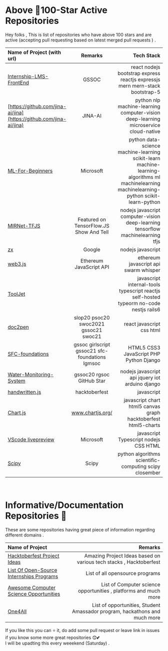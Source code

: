 
# Above 🌟100-Star Active Repositories
Hey folks , This is list of repositories who have above 100 stars and are active (accepting pull requesting based on latest merged pull requests ) .

| Name of Project (with url)  |Remarks   |  Tech Stack     |
| :---        |    :----:   |          ---: |
| [Internship-LMS-FrontEnd](https://github.com/praveenscience/Internship-LMS-FrontEnd)      | GSSOC       |  react nodejs bootstrap express reactjs expressjs mern mern-stack bootstrap-5   |
| [https://github.com/jina-ai/jina](https://github.com/jina-ai/jina)    | JINA-AI   |   python nlp machine-learning  computer-vision deep-learning microservice cloud-native  |
| [ML-For-Beginners](https://github.com/microsoft/ML-For-Beginners)    | Microsoft       | python data-science machine-learning scikit-learn machine-learning-algorithms ml machinelearning machinelearning-python scikit-learn-python     |
| [MIRNet-TFJS](https://github.com/Rishit-dagli/MIRNet-TFJS)    | Featured on TensorFlow.JS Show And Tell       |   nodejs javascript computer-vision deep-learning tensorflow machinelearning tfjs   |
| [zx](https://github.com/google/zx/)    |   Google     |   nodejs javascript  |
| [web3.js](ChainSafe/web3.js)    |   Ethereum JavaScript API     |  ethereum javascript api swarm whisper   |
| [ToolJet](https://github.com/ToolJet/ToolJet)    |        | javascript internal-tools typescript reactjs self-hosted typeorm no-code nestjs rails6    |
| [doc2pen](https://github.com/smaranjitghose/doc2pen)    |  slop20 psoc20 swoc2021 gssoc21 swoc21      | react javascript css html    |
| [SFC-foundations](https://github.com/himanshu007-creator/SFC-foundations)    |     gssoc girlscript gssoc21 sfc-foundations lgmsoc   | HTML5 CSS3 JavaScript PHP Python Django    |
| [Water-Monitoring-System](https://github.com/vinitshahdeo/Water-Monitoring-System)    |  gssoc20 rgsoc  GitHub Star    | nodejs javascript api jquery iot arduino django    |
| [handwritten.js](https://github.com/alias-rahil/handwritten.js)    |     hacktoberfest   |  javascript   |
| [Chart.js](https://github.com/chartjs/Chart.js)    |      www.chartjs.org/  |   javascript chart html5 canvas graph hacktoberfest html5-charts  |
| [VScode livepreview](https://github.com/microsoft/vscode-livepreview)    |      Microsoft  |   javascript Typescript nodejs CSS HTML  |
| [Scipy](https://github.com/scipy/scipy)                     |   Scipy      | python algorithms scientific-computing scipy closember  |     


<br>


# Informative/Documentation Repositories 📄  
These are some repositories having great piece of information regarding different domains .

| Name of Project   |Remarks   |  
| :---        |    ----:   |
| [Hacktoberfest Project Ideas]( https://github.com/praveenscience/Hacktoberfest-Project-Ideas) | Amazing Project Ideas based on various tech stacks , Hacktoberfest|
|[List Of Open-Source Internships Programs](https://github.com/deepanshu1422/List-Of-Open-Source-Internships-Programs)| List of all opensource programs |
|[Awesome Computer Science Opportunities](https://github.com/anu0012/awesome-computer-science-opportunities#fellowshipsscholarships)|List of Computer science opportunities , platforms and much more|
|[One4All](https://github.com/Surajv311/one4All)|List of  opportunities, Student Amassador program, hackathons and much more|


If you like this you can ⭐ it, do add some pull request or leave link in issues if you know some more great repositories 😊💕  
I will be upadting this every weeekend (Saturday) .
